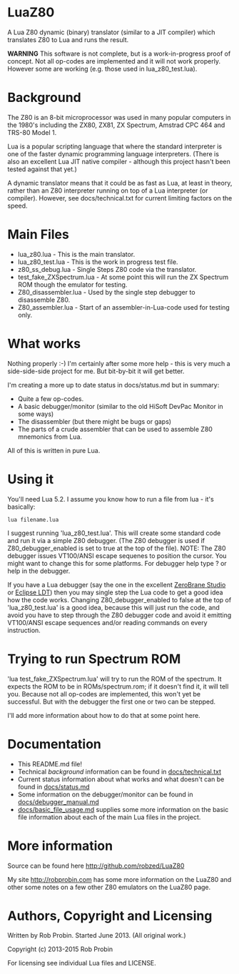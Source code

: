 LuaZ80
======

A Lua Z80 dynamic (binary) translator (similar to a JIT compiler) which translates Z80 to Lua and runs the result.

**WARNING** This software is not complete, but is a work-in-progress proof of concept. Not all op-codes are implemented and it will not work properly. However some are working (e.g. those used in lua_z80_test.lua).

Background
==========

The Z80 is an 8-bit microprocessor was used in many popular computers in the 1980's including the ZX80, ZX81, ZX Spectrum, Amstrad CPC 464 and TRS-80 Model 1.

Lua is a popular scripting language that where the standard interpreter is one of the faster dynamic programming language interpreters. (There is also an excellent Lua JIT native compiler - although this project hasn't been tested against that yet.)

A dynamic translator means that it could be as fast as Lua, at least in theory, rather than an Z80 interpreter running on top of a Lua interpreter (or compiler). However, see docs/technical.txt for current limiting factors on the speed.

Main Files
==========

- lua_z80.lua - This is the main translator.
- lua_z80_test.lua - This is the work in progress test file.
- z80_ss_debug.lua - Single Steps Z80 code via the translator.
- test_fake_ZXSpectrum.lua - At some point this will run the ZX Spectrum ROM though the emulator for testing.
- Z80_disassembler.lua - Used by the single step debugger to disassemble Z80.
- Z80_assembler.lua - Start of an assembler-in-Lua-code used for testing only.

What works
==========

Nothing properly :-) I'm certainly after some more help - this is very much a side-side-side project for me. But bit-by-bit it will get better.


I'm creating a more up to date status in docs/status.md but in summary: 

- Quite a few op-codes.
- A basic debugger/monitor (similar to the old HiSoft DevPac Monitor in some ways)
- The disassembler (but there might be bugs or gaps)
- The parts of a crude assembler that can be used to assemble Z80 mnemonics from Lua.

All of this is written in pure Lua.




Using it
========
You'll need Lua 5.2. I assume you know how to run a file from lua - it's basically:

    lua filename.lua

I suggest running 'lua_z80_test.lua'. This will create some standard code and run it via a simple Z80 debugger. (The Z80 debugger is used if Z80_debugger_enabled is set to true at the top of the file). NOTE: The Z80 debugger issues VT100/ANSI escape sequenes to position the cursor. You might want to change this for some platforms. For debugger help type ? or help in the debugger.

If you have a Lua debugger (say the one in the excellent [ZeroBrane Studio][1] or [Eclipse LDT][2]) then you may single step the Lua code to get a good idea how the code works. Changing Z80_debugger_enabled to false at the top of 'lua_z80_test.lua' is a good idea, because this will just run the code, and avoid you have to step through the Z80 debugger code and avoid it emitting VT100/ANSI escape sequences and/or reading commands on every instruction.

[1]: http://studio.zerobrane.com "ZeroBrane Studio"
[2]: http://www.eclipse.org/koneki/ldt/ "Eclipse LDT"

Trying to run Spectrum ROM
==========================

'lua test_fake_ZXSpectrum.lua' will try to run the ROM of the spectrum. It expects the ROM to be in ROMs/spectrum.rom; if it doesn't find it, it will tell you. Because not all op-codes are implemented, this won't yet be successful. But with the debugger the first one or two can be stepped.

I'll add more information about how to do that at some point here.

Documentation
=============
* This README.md file!
* Technical *background* information can be found in [docs/technical.txt](https://github.com/robzed/LuaZ80/blob/master/docs/technical.txt)
* Current status information about what works and what doesn't can be found in [docs/status.md](https://github.com/robzed/LuaZ80/blob/master/docs/status.md)
* Some information on the debugger/monitor can be found in [docs/debugger_manual.md](https://github.com/robzed/LuaZ80/blob/master/docs/debugger_manual.md)
* [docs/basic_file_usage.md](https://github.com/robzed/LuaZ80/blob/master/docs/basic_file_usage.md) supplies some more information on the basic file information about each of the main Lua files in the project.

More information
================

Source can be found here http://github.com/robzed/LuaZ80

My site http://robprobin.com has some more information on the LuaZ80 and other 
some notes on a few other Z80 emulators on the LuaZ80 page.

Authors, Copyright and Licensing
=================================
Written by Rob Probin. Started June 2013. (All original work.)

Copyright (c) 2013-2015 Rob Probin

For licensing see individual Lua files and LICENSE. 


